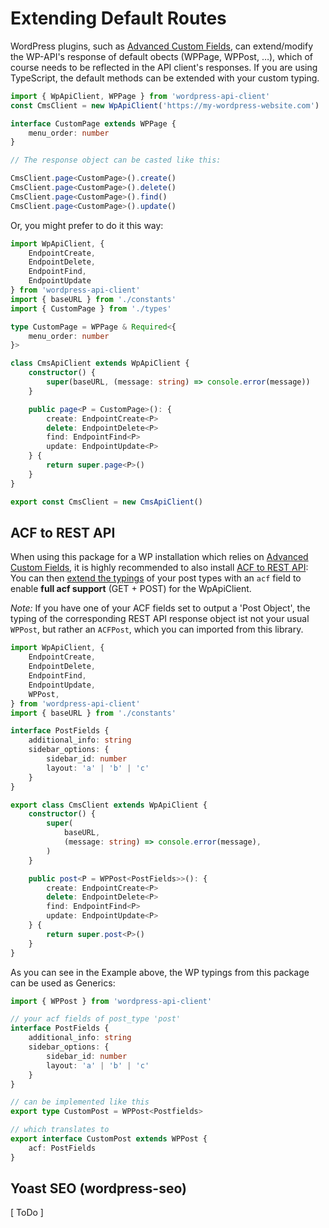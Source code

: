 # Extending Default Routes

WordPress plugins, such as [Advanced Custom Fields](https://www.advancedcustomfields.com/),
can extend/modify the WP-API's response of default obects (WPPage, WPPost, …),
which of course needs to be reflected in the API client's responses. If you are
using TypeScript, the default methods can be extended with your custom typing.

```typescript
import { WpApiClient, WPPage } from 'wordpress-api-client'
const CmsClient = new WpApiClient('https://my-wordpress-website.com')

interface CustomPage extends WPPage {
    menu_order: number
}

// The response object can be casted like this:

CmsClient.page<CustomPage>().create()
CmsClient.page<CustomPage>().delete()
CmsClient.page<CustomPage>().find()
CmsClient.page<CustomPage>().update()
```

Or, you might prefer to do it this way:

```typescript
import WpApiClient, {
    EndpointCreate,
    EndpointDelete,
    EndpointFind,
    EndpointUpdate
} from 'wordpress-api-client'
import { baseURL } from './constants'
import { CustomPage } from './types'

type CustomPage = WPPage & Required<{
    menu_order: number
}>

class CmsApiClient extends WpApiClient {
    constructor() {
        super(baseURL, (message: string) => console.error(message))
    }

    public page<P = CustomPage>(): {
        create: EndpointCreate<P>
        delete: EndpointDelete<P>
        find: EndpointFind<P>
        update: EndpointUpdate<P>
    } {
        return super.page<P>()
    }
}

export const CmsClient = new CmsApiClient()
```

## ACF to REST API

When using this package for a WP installation which relies on [Advanced Custom Fields](https://www.advancedcustomfields.com ':crossorgin'),
it is highly recommended to also install [ACF to REST API](https://wordpress.org/plugins/acf-to-rest-api/ ':crossorgin'):
You can then [extend the typings](usage/extending-default-routes.md) of your post
types with an `acf` field to enable __full acf support__ (GET + POST) for the WpApiClient.

_Note:_ If you have one of your ACF fields set to output a 'Post Object', the
typing of the corresponding REST API response object ist not your usual `WPPost`,
but rather an `ACFPost`, which you can imported from this library.

```typescript
import WpApiClient, {
    EndpointCreate,
    EndpointDelete,
    EndpointFind,
    EndpointUpdate,
    WPPost,
} from 'wordpress-api-client'
import { baseURL } from './constants'

interface PostFields {
    additional_info: string
    sidebar_options: {
        sidebar_id: number
        layout: 'a' | 'b' | 'c'
    }
}

export class CmsClient extends WpApiClient {
    constructor() {
        super(
            baseURL,
            (message: string) => console.error(message),
        )
    }

    public post<P = WPPost<PostFields>>(): {
        create: EndpointCreate<P>
        delete: EndpointDelete<P>
        find: EndpointFind<P>
        update: EndpointUpdate<P>
    } {
        return super.post<P>()
    }
}
```

As you can see in the Example above, the WP typings from this package can be used
as Generics:

```typescript
import { WPPost } from 'wordpress-api-client'

// your acf fields of post_type 'post'
interface PostFields {
    additional_info: string
    sidebar_options: {
        sidebar_id: number
        layout: 'a' | 'b' | 'c'
    }
}

// can be implemented like this
export type CustomPost = WPPost<Postfields>

// which translates to
export interface CustomPost extends WPPost {
    acf: PostFields
}
```

## Yoast SEO (wordpress-seo)

[ ToDo ]

